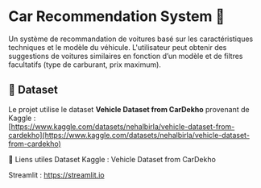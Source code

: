# Car Recommendation System 🚗

Un système de recommandation de voitures basé sur les caractéristiques techniques et le modèle du véhicule. L'utilisateur peut obtenir des suggestions de voitures similaires en fonction d’un modèle et de filtres facultatifs (type de carburant, prix maximum).

## 📁 Dataset
Le projet utilise le dataset **Vehicle Dataset from CarDekho** provenant de Kaggle :  
[https://www.kaggle.com/datasets/nehalbirla/vehicle-dataset-from-cardekho](https://www.kaggle.com/datasets/nehalbirla/vehicle-dataset-from-cardekho)  


🔗 Liens utiles
Dataset Kaggle : Vehicle Dataset from CarDekho

Streamlit : https://streamlit.io